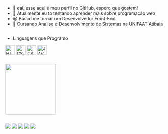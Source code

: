 - 👋 eai, esse aqui é meu perfil no GitHub, espero que gostem!
- 👀 Atualmente eu to tentando aprender mais sobre programação web
- 😎 Busco me tornar um Desenvolvedor Front-End
- 🌱 Cursando Analise e Desenvolvimento de Sistemas na UNIFAAT Atibaia

##

<div>
  <ul>
  <li>Linguagens que Programo</li>
  </ul>
    <img align="center" alt="HTML5" height="30" widht="40" src="https://cdn.jsdelivr.net/gh/devicons/devicon/icons/html5/html5-original.svg"/>
    <img align="center" alt="CSS3" height="30" widht="40" src="https://cdn.jsdelivr.net/gh/devicons/devicon/icons/css3/css3-original.svg"/>
    <img align="center" alt="CSHARP" height="30" widht="40" src="https://cdn.jsdelivr.net/gh/devicons/devicon/icons/csharp/csharp-original.svg"/>
    <img align="center" alt="JAVASCRIPT" height="30" widht="40" src="https://cdn.jsdelivr.net/gh/devicons/devicon/icons/javascript/javascript-original.svg"/>
</div>

##

<div>
  <img height="160em" src ="https://github-readme-stats.vercel.app/api/top-langs/?username=vitorOl1veira&theme=dark&border_radius=30px"/>
</div>

##

<div>
  <a target="_blank" href="https://www.linkedin.com/in/vitor-oliveira-46841723b/" target="_blank"><img src="https://img.shields.io/badge/LinkedIn-0077B5?style=for-the-badge&logo=linkedin&logoColor=white" ></a>
  <a href="https://www.facebook.com/vitoroliveiraatibaia/" target="_blank"><img src="https://img.shields.io/badge/Facebook-1877F2?style=for-the-badge&logo=facebook&logoColor=white" target="_blank"></a>
  <a href="https://twitter.com/syunoe" target="_blank"><img src="https://img.shields.io/badge/Twitter-1DA1F2?style=for-the-badge&logo=twitter&logoColor=white" target="_blank"></a>
  <a href="mailto:oliveirav212@gmail.com"><img src="https://img.shields.io/badge/Gmail-D14836?style=for-the-badge&logo=gmail&logoColor=white"target="_blank"></a>
  <a href="https://www.instagram.com/vitor__oliveira135/" target="_blank"><img src="https://img.shields.io/badge/Instagram-E4405F?style=for-the-badge&logo=instagram&logoColor=white" target="_blank"></a>
</div>


